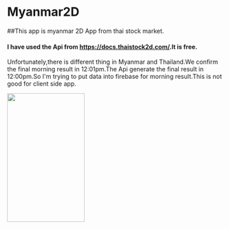 # Myanmar2D

##This app is myanmar 2D App from thai stock market.
#### I have used the Api from <a href="https://docs.thaistock2d.com">https://docs.thaistock2d.com/</a>.It is free.
Unfortunately,there is different thing in Myanmar and Thailand.We confirm the final  morning result in 12:01pm.The Api generate the final result in 12:00pm.So I'm trying to put data into firebase for morning result.This is not good for client side app.

<img src= "https://github.com/yekokozaw/Myanmar2D/assets/65576743/7968366b-a70b-4bc3-9ef6-8a2c0e0aa1ae" width="180" height="300">
<img src="https://github.com/yekokozaw/Myanmar2D/assets/65576743/645d80cc-8c27-4f15-89f9-e74ddd9a6ab1" width="180" height="300>
